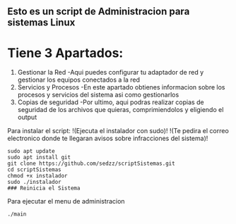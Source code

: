 ## Esto es un script de Administracion para sistemas Linux

# Tiene 3 Apartados:
1. Gestionar la Red
  -Aqui puedes configurar tu adaptador de red y gestionar los equipos conectados a la red
2. Servicios y Procesos
  -En este apartado obtienes informacion sobre los procesos y servicios del sistema asi como gestionarlos
3. Copias de seguridad
  -Por ultimo, aqui podras realizar copias de seguridad de los archivos que quieras, comprimiendolos y eligiendo el output

Para instalar el script:
!(Ejecuta el instalador con sudo)!
!(Te pedira el correo electronico donde te llegaran avisos sobre infracciones del sistema)!

```
sudo apt update
sudo apt install git
git clone https://github.com/sedzz/scriptSistemas.git
cd scriptSistemas
chmod +x instalador
sudo ./instalador
### Reinicia el Sistema
```
Para ejecutar el menu de administracion
```
./main
```

